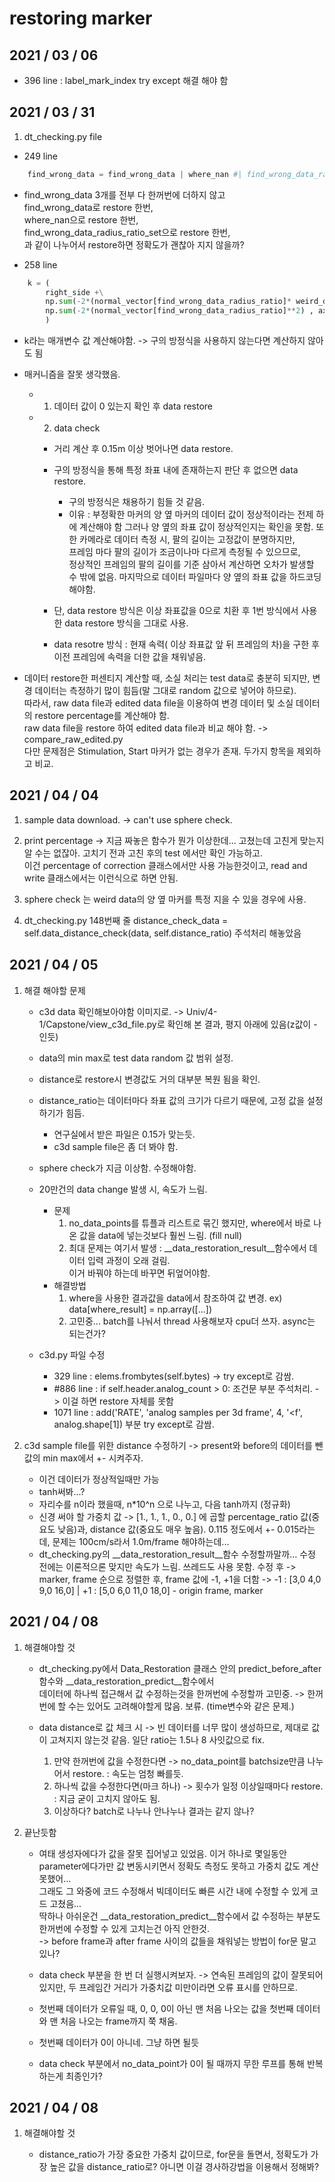 # restoring marker

## 2021 / 03 / 06

- 396 line : label_mark_index try except 해결 해야 함

## 2021 / 03 / 31

1. dt_checking.py file
* 249 line   

```python
    find_wrong_data = find_wrong_data | where_nan #| find_wrong_data_radius_ratio_set
```

* find_wrong_data 3개를 전부 다 한꺼번에 더하지 않고   
    find_wrong_data로 restore 한번,   
    where_nan으로 restore 한번,   
    find_wrong_data_radius_ratio_set으로 restore 한번,   
    과 같이 나누어서 restore하면 정확도가 괜찮아 지지 않을까?

* 258 line
```python
    k = (
        right_side +\
        np.sum(-2*(normal_vector[find_wrong_data_radius_ratio]* weird_data[find_wrong_data_radius_ratio-1]), axis=1) ) /\
        np.sum(-2*(normal_vector[find_wrong_data_radius_ratio]**2) , axis=1
        )
```

* k라는 매개변수 값 계산해야함. -> 구의 방정식을 사용하지 않는다면 계산하지 않아도 됨

* 매커니즘을 잘못 생각했음.
    + 1. 데이터 값이 0 있는지 확인 후 data restore
    + 2. data check
        - 거리 계산 후 0.15m 이상 벗어나면 data restore.
        - 구의 방정식을 통해 특정 좌표 내에 존재하는지 판단 후 없으면 data restore.
            - 구의 방정식은 채용하기 힘들 것 같음.
            - 이유 : 부정확한 마커의 양 옆 마커의 데이터 값이 정상적이라는 전제 하에 계산해야 함
                    그러나 양 옆의 좌표 값이 정상적인지는 확인을 못함.
                    또한 카메라로 데이터 측정 시, 팔의 길이는 고정값이 분명하지만,   
                    프레임 마다 팔의 길이가 조금이나마 다르게 측정될 수 있으므로,   
                    정상적인 프레임의 팔의 길이를 기준 삼아서 계산하면 오차가 발생할 수 밖에 없음.
                    마지막으로 데이터 파일마다 양 옆의 좌표 값을 하드코딩 해야함.

        - 단, data restore 방식은 이상 좌표값을 0으로 치환 후 1번 방식에서 사용한 data restore 방식을 그대로 사용.
        - data resotre 방식 : 현재 속력( 이상 좌표값 앞 뒤 프레임의 차)을 구한 후 이전 프레임에 속력을 더한 값을 채워넣음.

* 데이터 restore한 퍼센티지 계산할 때,
    소실 처리는 test data로 충분히 되지만, 변경 데이터는 측정하기 많이 힘듬(말 그대로 random 값으로 넣어야 하므로).   
    따라서, raw data file과 edited data file을 이용하여 변경 데이터 및 소실 데이터의 restore percentage를 계산해야 함.   
    raw data file을 restore 하여 edited data file과 비교 해야 함. -> compare_raw_edited.py   
    다만 문제점은 Stimulation, Start 마커가 없는 경우가 존재. 두가지 항목을 제외하고 비교.

## 2021 / 04 / 04

1. sample data download. -> can't use sphere check.

2. print percentage -> 지금 짜놓은 함수가 뭔가 이상한데... 고쳤는데 고친게 맞는지 알 수는 없잖아. 고치기 전과 고친 후의 test 에서만 확인 가능하고.   
이건 percentage of correction 클래스에서만 사용 가능한것이고, read and write 클래스에서는 이런식으로 하면 안됨.
 
3. sphere check 는 weird data의 양 옆 마커를 특정 지을 수 있을 경우에 사용.

4. dt_checking.py 148번째 줄 distance_check_data = self.data_distance_check(data, self.distance_ratio) 주석처리 해놓았음

## 2021 / 04 / 05
1. 해결 해야할 문제

    * c3d data 확인해보아야함 이미지로. -> Univ/4-1/Capstone/view_c3d_file.py로 확인해 본 결과, 평지 아래에 있음(z값이 -인듯)

    * data의 min max로 test data random 값 범위 설정.

    * distance로 restore시 변경값도 거의 대부분 복원 됨을 확인.

    * distance_ratio는 데이터마다 좌표 값의 크기가 다르기 때문에, 고정 값을 설정하기가 힘듬.   
        - 연구실에서 받은 파일은 0.15가 맞는듯.
        - c3d sample file은 좀 더 봐야 함.

    * sphere check가 지금 이상함. 수정해야함.

    * 20만건의 data change 발생 시, 속도가 느림.
        * 문제
            1. no_data_points를 튜플과 리스트로 묶긴 했지만, where에서 바로 나온 값을 data에 넣는것보다 훨씬 느림. (fill null)
            2. 최대 문제는 여기서 발생 : __data_restoration_result__함수에서 데이터 입력 과정이 오래 걸림.   
                이거 바꿔야 하는데 바꾸면 뒤엎어야함.
        * 해결방법
            1. where을 사용한 결과값을 data에서 참조하여 값 변경. ex) data[where_result] = np.array([...])
            2. 고민중... batch를 나눠서 thread 사용해보자 cpu더 쓰자. async는 되는건가?

    * c3d.py 파일 수정
        - 329 line : elems.frombytes(self.bytes) -> try except로 감쌈.
        - #886 line : if self.header.analog_count > 0: 조건문 부분 주석처리. -> 이걸 하면 restore 자체를 못함
        - 1071 line : add('RATE', 'analog samples per 3d frame', 4, '<f', analog.shape[1]) 부분 try except로 감쌈.

2. c3d sample file를 위한 distance 수정하기 -> present와 before의 데이터를 뺀 값의 min max에서 +- 시켜주자.
    * 이건 데이터가 정상적일때만 가능
    * tanh써봐...?
    * 자리수를 n이라 했을때, n*10^n 으로 나누고, 다음 tanh까지 (정규화)
    * 신경 써야 할 가중치 값 -> [1., 1., 1., 0., 0.] 에 곱할 percentage_ratio 값(중요도 낮음)과, distance 값(중요도 매우 높음). 0.115 정도에서 +- 0.015라는데, 문제는 100cm/s라서 1.0m/frame 해야하는데...
    * dt_checking.py의 __data_restoration_result__함수 수정할까말까... 수정 전에는 이론적으론 맞지만 속도가 느림. 쓰레드도 사용 못함. 수정 후 -> marker, frame 순으로 정렬한 후, frame 값에 -1, +1을 더함 -> -1 : [3,0 4,0 9,0 16,0] | +1 : [5,0 6,0 11,0 18,0] - origin frame, marker

## 2021 / 04 / 08

1. 해결해야할 것

    * dt_checking.py에서 Data_Restoration 클래스 안의 predict_before_after 함수와 __data_restoration_predict__함수에서   
    데이터에 하나씩 접근해서 값 수정하는것을 한꺼번에 수정할까 고민중. -> 한꺼번에 할 수는 있어도 고려해야할게 많음. 보류. (time변수와 같은 문제.)

    * data distance로 값 체크 시 -> 빈 데이터를 너무 많이 생성하므로, 제대로 값이 고쳐지지 않는것 같음.
    일단 ratio는 1.5나 8 사잇값으로 fix.
        1. 만약 한꺼번에 값을 수정한다면 -> no_data_point를 batchsize만큼 나누어서 restore. : 속도는 엄청 빠를듯.
        2. 하나씩 값을 수정한다면(마크 하나) -> 횟수가 일정 이상일때마다 restore. : 지금 굳이 고치지 않아도 됨.
        3. 이상하다? batch로 나누나 안나누나 결과는 같지 않나?

2. 끝난듯함

    * 여태 생성자에다가 값을 잘못 집어넣고 있었음. 이거 하나로 몇일동안 parameter에다가만 값 변동시키면서 정확도 측정도 못하고 가중치 값도 계산 못했어...   
    그래도 그 와중에 코드 수정해서 빅데이터도 빠른 시간 내에 수정할 수 있게 코드 고쳤음...   
    딱하나 아쉬운건 __data_restoration_predict__함수에서 값 수정하는 부분도 한꺼번에 수정할 수 있게 고치는건 아직 안한것.   
    -> before frame과 after frame 사이의 값들을 채워넣는 방법이 for문 말고 있나?

    * data check 부분을 한 번 더 실행시켜보자. -> 연속된 프레임의 값이 잘못되어있지만, 두 프레임간 거리가 가중치값 미만이라면 오류 표시를 안하므로.
    
    * 첫번째 데이터가 오류일 때, 0, 0, 0이 아닌 맨 처음 나오는 값을 첫번째 데이터와 맨 처음 나오는 frame까지 쭉 채움.
    * 첫번째 데이터가 0이 아니네. 그냥 하면 될듯

    * data check 부분에서 no_data_point가 0이 될 때까지 무한 루프를 통해 반복하는게 최종인가?

## 2021 / 04 / 08

1. 해결해야할 것

    * distance_ratio가 가장 중요한 가중치 값이므로, for문을 돌면서, 정확도가 가장 높은 값을 distance_ratio로? 아니면 이걸 경사하강법을 이용해서 정해봐?
